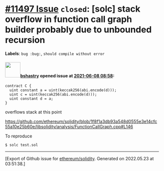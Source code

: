 # [\#11497 Issue](https://github.com/ethereum/solidity/issues/11497) `closed`: [solc] stack overflow in function call graph builder probably due to unbounded recursion
**Labels**: `bug :bug:`, `should compile without error`


#### <img src="https://avatars.githubusercontent.com/u/2388185?v=4" width="50">[bshastry](https://github.com/bshastry) opened issue at [2021-06-08 08:58](https://github.com/ethereum/solidity/issues/11497):

```
contract C {
  uint constant a = uint(keccak256(abi.encode(d)));
  uint c = uint(keccak256(abi.encode(d)));
  uint constant d = a;
}
```

overflows stack at this point

https://github.com/ethereum/solidity/blob/1f8f1a3db93a548d0555e3e14cfc55a10e25b60e/libsolidity/analysis/FunctionCallGraph.cpp#L146

To reproduce

```
$ solc test.sol
```






-------------------------------------------------------------------------------



[Export of Github issue for [ethereum/solidity](https://github.com/ethereum/solidity). Generated on 2022.05.23 at 03:51:38.]
